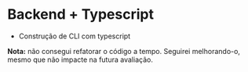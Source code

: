 # Backend + Typescript

- Construção de CLI com typescript

**Nota:** não consegui refatorar o código a tempo. Seguirei melhorando-o, mesmo que não impacte na futura avaliação.
